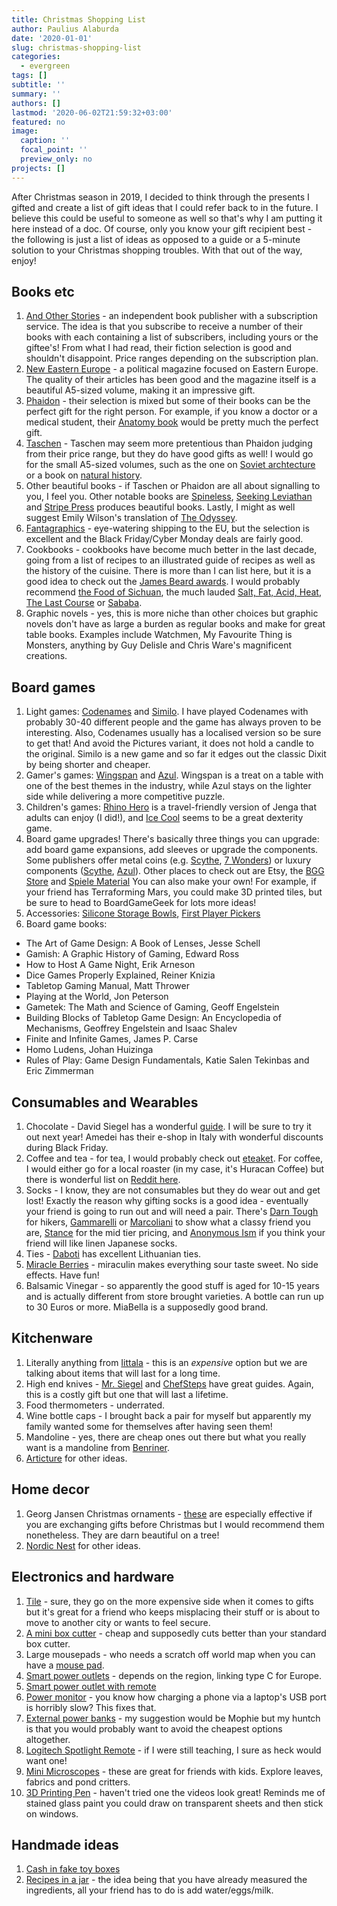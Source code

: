 ```yaml
---
title: Christmas Shopping List
author: Paulius Alaburda
date: '2020-01-01'
slug: christmas-shopping-list
categories: 
  - evergreen
tags: []
subtitle: ''
summary: ''
authors: []
lastmod: '2020-06-02T21:59:32+03:00'
featured: no
image:
  caption: ''
  focal_point: ''
  preview_only: no
projects: []
---
```


After Christmas season in 2019, I decided to think through the presents I gifted and create a list of gift ideas that I could refer back to in the future. I believe this could be useful to someone as well so that's why I am putting it here instead of a doc. Of course, only you know your gift recipient best - the following is just a list of ideas as opposed to a guide or a 5-minute solution to your Christmas shopping troubles. With that out of the way, enjoy! 

## Books etc

1. [And Other Stories](https://www.andotherstories.org/subscriptions/) - an independent book publisher with a subscription service. The idea is that you subscribe to receive a number of their books with each containing a list of subscribers, including yours or the giftee's! From what I had read, their fiction selection is good and shouldn't disappoint. Price ranges depending on the subscription plan. 
2. [New Eastern Europe](https://neweasterneurope.eu/subscribe/) - a political magazine focused on Eastern Europe. The quality of their articles has been good and the magazine itself is a beautiful A5-sized volume, making it an impressive gift.
3. [Phaidon](https://uk.phaidon.com/store/) - their selection is mixed but some of their books can be the perfect gift for the right person. For example, if you know a doctor or a medical student, their [Anatomy book](https://uk.phaidon.com/store/general-non-fiction/anatomy-exploring-the-human-body-9780714879888/) would be pretty much the perfect gift.
4. [Taschen](https://www.taschen.com/) - Taschen may seem more pretentious than Phaidon judging from their price range, but they do have good gifts as well! I would go for the small A5-sized volumes, such as the one on [Soviet archtecture](https://www.taschen.com/pages/en/catalogue/architecture/all/49365/facts.frederic_chaubin_cccp.htm) or a book on [natural history](https://www.taschen.com/pages/en/catalogue/classics/all/05420/facts.seba_cabinet_of_natural_curiosities.htm).
5. Other beautiful books - if Taschen or Phaidon are all about signalling to you, I feel you. Other notable books are [Spineless](https://www.amazon.com/Spineless-Portraits-Marine-Invertebrates-Backbone/dp/1419710079/), [Seeking Leviathan](https://cswannphotography.com/book/) and [Stripe Press](https://press.stripe.com/) produces beautiful books. Lastly, I might as well suggest Emily Wilson's translation of [The Odyssey](https://www.amazon.co.uk/Odyssey-Homer/dp/0393356256).
5. [Fantagraphics](https://www.fantagraphics.com/) - eye-watering shipping to the EU, but the selection is excellent and the Black Friday/Cyber Monday deals are fairly good.
6. Cookbooks - cookbooks have become much better in the last decade, going from a list of recipes to an illustrated guide of recipes as well as the history of the cuisine. There is more than I can list here, but it is a good idea to check out the [James Beard awards](https://www.jamesbeard.org/blog/this-years-best-cookbooks). I would probably recommend [the Food of Sichuan](https://www.amazon.co.uk/Food-Sichuan-Fuchsia-Dunlop/dp/1408867559), the much lauded [Salt, Fat, Acid, Heat](https://www.amazon.co.uk/Salt-Fat-Acid-Heat-Mastering/dp/1782112308/), [The Last Course](https://www.amazon.co.uk/dp/037550429X/) or [Sababa](https://www.amazon.co.uk/dp/0525533451/).
7. Graphic novels - yes, this is more niche than other choices but graphic novels don't have as large a burden as regular books and make for great table books. Examples include Watchmen, My Favourite Thing is Monsters, anything by Guy Delisle and Chris Ware's magnificent creations.

## Board games

1. Light games: [Codenames](https://boardgamegeek.com/boardgame/178900/codenames) and [Similo](https://boardgamegeek.com/boardgame/268620/similo). I have played Codenames with probably 30-40 different people and the game has always proven to be interesting. Also, Codenames usually has a localised version so be sure to get that! And avoid the Pictures variant, it does not hold a candle to the original. Similo is a new game and so far it edges out the classic Dixit by being shorter and cheaper.
2. Gamer's games: [Wingspan](https://boardgamegeek.com/boardgame/266192/wingspan) and [Azul](https://boardgamegeek.com/boardgame/230802/azul). Wingspan is a treat on a table with one of the best themes in the industry, while Azul stays on the lighter side while delivering a more competitive puzzle. 
3. Children's games: [Rhino Hero](https://boardgamegeek.com/boardgame/91514/rhino-hero) is a travel-friendly version of Jenga that adults can enjoy (I did!), and [Ice Cool](https://boardgamegeek.com/boardgame/177524/icecool) seems to be a great dexterity game.
4. Board game upgrades! There's basically three things you can upgrade: add board game expansions, add sleeves or upgrade the components. Some publishers offer metal coins (e.g. [Scythe](https://stonemaier-games.myshopify.com/products/metal-coins-scythe-asia?variant=25456101190), [7 Wonders](https://shop.rprod.com/en/7-wonders-duel/52-7-wonders-duel-metal-coins.html)) or luxury components ([Scythe](https://stonemaier-games.myshopify.com/products/scythe-metal-mechs-1-from-each-faction), [Azul](https://www.nextmovegames.com/en/home/31-azul-joker-tiles.html)). Other places to check out are Etsy, the [BGG Store](https://boardgamegeekstore.com/) and [Spiele Material](https://www.spielematerial.de/en/) You can also make your own! For example, if your friend has Terraforming Mars, you could make 3D printed tiles, but be sure to head to BoardGameGeek for lots more ideas! 
5. Accessories: [Silicone Storage Bowls](https://www.amazon.co.uk/Collapsible-Portable-Accessory-Components-Roleplaying/dp/B08DCDRVJQ), [First Player Pickers](https://www.amazon.co.uk/Ddfly-Shocking-Roulette-Detector-Reloaded/dp/B07G9H2QG8/)
6. Board game books:
  * The Art of Game Design: A Book of Lenses, Jesse Schell
  * Gamish: A Graphic History of Gaming, Edward Ross
  * How to Host A Game Night, Erik Arneson
  * Dice Games Properly Explained, Reiner Knizia
  * Tabletop Gaming Manual, Matt Thrower
  * Playing at the World, Jon Peterson
  * Gametek: The Math and Science of Gaming, Geoff Engelstein
  * Building Blocks of Tabletop Game Design: An Encyclopedia of Mechanisms, Geoffrey Engelstein and Isaac Shalev
  * Finite and Infinite Games, James P. Carse
  * Homo Ludens, Johan Huizinga
  * Rules of Play: Game Design Fundamentals, Katie Salen Tekinbas and Eric Zimmerman

## Consumables and Wearables

1. Chocolate - David Siegel has a wonderful [guide](https://medium.com/@pullnews/david-siegels-chocolate-porn-156f648a69ab). I will be sure to try it out next year! Amedei has their e-shop in Italy with wonderful discounts during Black Friday.
2. Coffee and tea - for tea, I would probably check out [eteaket](https://www.eteaket.co.uk/). For coffee, I would either go for a local roaster (in my case, it's Huracan Coffee) but there is wonderful list on [Reddit here](https://www.reddit.com/r/Coffee/comments/9272cl/where_to_buy_roasted_coffee_beans_in_europe/).
3. Socks - I know, they are not consumables but they do wear out and get lost! Exactly the reason why gifting socks is a good idea - eventually your friend is going to run out and will need a pair. There's [Darn Tough](https://darntough.com/collections/men) for hikers, [Gammarelli](https://www.meschaussettesrouges.com/en/3_gammarelli) or [Marcoliani](https://www.marcoliani.it/en/distribution/) to show what a classy friend you are, [Stance](https://euro.stance.eu.com/) for the mid tier pricing, and [Anonymous Ism](https://anonymousism.com/) if you think your friend will like linen Japanese socks.
4. Ties - [Daboti](https://www.daboti.lt/) has excellent Lithuanian ties.
5. [Miracle Berries](https://www.amazon.com/MiralandBerry-Miracle-Fruit-Tablets-Berry) - miraculin makes everything sour taste sweet. No side effects. Have fun!
6. Balsamic Vinegar - so apparently the good stuff is aged for 10-15 years and is actually different from store brought varieties. A bottle can run up to 30 Euros or more. MiaBella is a supposedly good brand.

## Kitchenware

1. Literally anything from [Iittala](https://www.iittala.com/collections/iittala/tools/c/tools/intro) - this is an _expensive_ option but we are talking about items that will last for a long time.
2. High end knives - [Mr. Siegel](https://medium.com/@pullnews/david-siegels-knife-porn-ea19f8553e79?) and [ChefSteps](https://www.chefsteps.com/activities/the-chefsteps-kitchen-team-shares-their-favorite-knives) have great guides. Again, this is a costly gift but one that will last a lifetime.
3. Food thermometers - underrated.
4. Wine bottle caps - I brought back a pair for myself but apparently my family wanted some for themselves after having seen them!
5. Mandoline - yes, there are cheap ones out there but what you really want is a mandoline from [Benriner](https://www.amazon.co.uk/s?k=mandoline+benriner&ref=nb_sb_noss).
6. [Articture](https://articture.com/) for other ideas. 

## Home decor

1. Georg Jansen Christmas ornaments - [these](https://www.georgjensen.com/global/christmas/scandinavian-christmas-decorations) are especially effective if you are exchanging gifts before Christmas but I would recommend them nonetheless. They are darn beautiful on a tree!
2. [Nordic Nest](https://www.nordicnest.com/) for other ideas.

## Electronics and hardware

1. [Tile](https://www.thetileapp.com/en-eu/) - sure, they go on the more expensive side when it comes to gifts but it's great for a friend who keeps misplacing their stuff or is about to move to another city or wants to feel secure.
2. [A mini box cutter](https://www.amazon.com/dp/B00M1XZXGU) - cheap and supposedly cuts better than your standard box cutter.
3. Large mousepads - who needs a scratch off world map when you can have a [mouse pad](https://www.amazon.com/dp/B01IR37TXM/).
4. [Smart power outlets](https://www.amazon.com/dp/B07MV7F26P/ref=psdc_6291368011_t1_B07BGT5RX6) - depends on the region, linking type C for Europe.
5. [Smart power outlet with remote](https://www.amazon.com/dp/B00DQELHBS/)
6. [Power monitor](https://www.amazon.com/dp/B01CVMAK2M/) - you know how charging a phone via a laptop's USB port is horribly slow? This fixes that.
7. [External power banks](https://www.amazon.co.uk/Mophie-PowerStation-X-Large-Portable-Charger-Black/dp/B07K4YQDLC/) - my suggestion would be Mophie but my huntch is that you would probably want to avoid the cheapest options altogether.
8. [Logitech Spotlight Remote](https://www.logitech.com/en-us/product/spotlight-presentation-remote) - if I were still teaching, I sure as heck would want one!
9. [Mini Microscopes](https://www.amazon.com/gp/product/B00LAX52IQ/) - these are great for friends with kids. Explore leaves, fabrics and pond critters.
10. [3D Printing Pen](https://www.amazon.com/MYNT3D-Super-3D-Pen-Compatible) - haven't tried one the videos look great! Reminds me of stained glass paint you could draw on transparent sheets and then stick on windows.

## Handmade ideas

1. [Cash in fake toy boxes](https://twitter.com/TwoClawsMedia/status/1210030954485633025)
2. [Recipes in a jar](https://www.tasteofhome.com/collection/recipes-for-gifts-in-a-jar/) - the idea being that you have already measured the ingredients, all your friend has to do is add water/eggs/milk.


